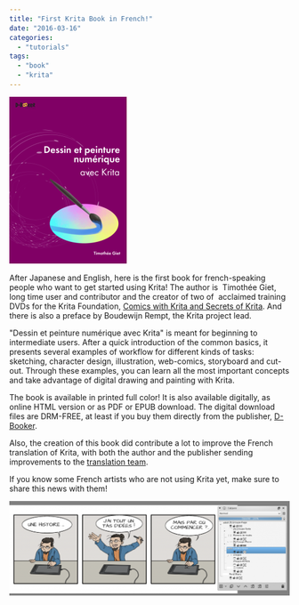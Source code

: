 ```yaml
---
title: "First Krita Book in French!"
date: "2016-03-16"
categories: 
  - "tutorials"
tags: 
  - "book"
  - "krita"
---
```


[![dessin-et-peinture-numerique-avec-krita](images/dessin-et-peinture-numerique-avec-krita-211x300.png)](http://www.d-booker.fr/krita/284-dessin-et-peinture-numerique-avec-krita.html)

After Japanese and English, here is the first book for french-speaking people who want to get started using Krita! The author is  Timothée Giet, long time user and contributor and the creator of two of  acclaimed training DVDs for the Krita Foundation, [Comics with Krita and Secrets of Krita](https://krita.org/support-us/shop/). And there is also a preface by Boudewijn Rempt, the Krita project lead.

"Dessin et peinture numérique avec Krita" is meant for beginning to intermediate users. After a quick introduction of the common basics, it presents several examples of workflow for different kinds of tasks: sketching, character design, illustration, web-comics, storyboard and cut-out. Through these examples, you can learn all the most important concepts and take advantage of digital drawing and painting with Krita.

The book is available in printed full color! It is also available digitally, as online HTML version or as PDF or EPUB download. The digital download files are DRM-FREE, at least if you buy them directly from the publisher, [D-Booker](http://www.d-booker.fr/krita/284-dessin-et-peinture-numerique-avec-krita.html).

Also, the creation of this book did contribute a lot to improve the French translation of Krita, with both the author and the publisher sending improvements to the [translation team](http://i18n.kde.org/team-infos.php?teamcode=fr).

If you know some French artists who are not using Krita yet, make sure to share this news with them!

[![krita-webcomics-aplats](images/krita-webcomics-aplats-1024x345.png)](http://www.d-booker.fr/krita/284-dessin-et-peinture-numerique-avec-krita.html)
